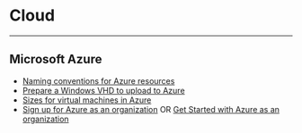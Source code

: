 # Cloud

----------

## Microsoft Azure ##

- [Naming conventions for Azure resources](https://docs.microsoft.com/en-us/azure/guidance/guidance-naming-conventions)
- [Prepare a Windows VHD to upload to Azure](https://docs.microsoft.com/en-us/azure/virtual-machines/virtual-machines-windows-prepare-for-upload-vhd-image?)
- [Sizes for virtual machines in Azure](https://docs.microsoft.com/en-us/azure/virtual-machines/virtual-machines-windows-sizes)
- [Sign up for Azure as an organization](https://docs.microsoft.com/en-us/azure/active-directory/sign-up-organization) OR [Get Started with Azure as an organization](https://account.windowsazure.com/organization)

